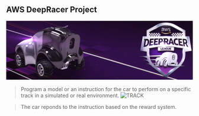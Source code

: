 ## AWS DeepRacer Project
![AWS](DeepRacer.png)
>Program a model or an instruction for the car to perform on a specific track in a simulated or real environment.
![TRACK](Track)

>The car reponds to the instruction based on the reward system.
